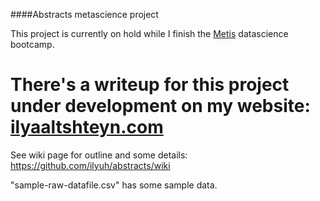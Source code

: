 ####Abstracts metascience project

This project is currently on hold while I finish the [Metis](thisismetis.com) datascience bootcamp.

There's a writeup for this project under development on my website: [ilyaaltshteyn.com](ilyaaltshteyn.com)
=========

See wiki page for outline and some details: https://github.com/ilyuh/abstracts/wiki

"sample-raw-datafile.csv" has some sample data.

